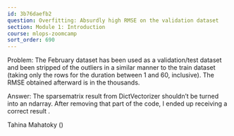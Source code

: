 ```yaml
---
id: 3b76daefb2
question: Overfitting: Absurdly high RMSE on the validation dataset
section: Module 1: Introduction
course: mlops-zoomcamp
sort_order: 690
---
```


Problem: The February dataset has been used as a validation/test dataset and been stripped of the outliers in a similar manner to the train dataset (taking only the rows for the duration between 1 and 60, inclusive). The RMSE obtained afterward is in the thousands.

Answer: The sparsematrix result from DictVectorizer shouldn’t be turned into an ndarray. After removing that part of the code, I ended up receiving a correct result .

Tahina Mahatoky ()

